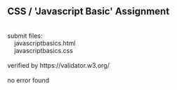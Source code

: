 ## CSS / 'Javascript Basic' Assignment<br />
<br />
submit files:<br />
&nbsp;&nbsp;&nbsp;&nbsp;javascriptbasics.html<br />
&nbsp;&nbsp;&nbsp;&nbsp;javascriptbasics.css<br />
<br />
verified by https://validator.w3.org/<br />
<br />
no error found<br />



